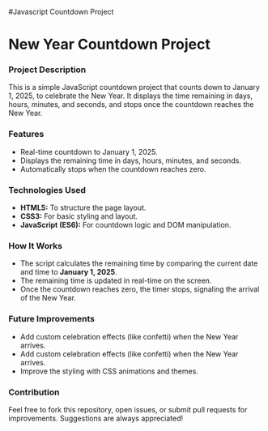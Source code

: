 #Javascript Countdown Project

<h1>New Year Countdown Project</h1>

<h3>Project Description</h3>
<p>This is a simple JavaScript countdown project that counts down to January 1, 2025, to celebrate the New Year. 
It displays the time remaining in days, hours, minutes, and seconds, and stops once the countdown reaches the New Year.</p>

<h3>Features</h3>
<ul>
  <li>Real-time countdown to January 1, 2025.</li>
  <li>Displays the remaining time in days, hours, minutes, and seconds.</li>
  <li>Automatically stops when the countdown reaches zero.</li>
</ul>

<h3>Technologies Used</h3>
<ul>
  <li><b>HTML5:</b> To structure the page layout.</li>
  <li><b>CSS3:</b> For basic styling and layout.</li>
  <li><b>JavaScript (ES6):</b>  For countdown logic and DOM manipulation.</li>
</ul>

<h3>How It Works</h3>
<ul>
  <li>The script calculates the remaining time by comparing the current date and time to <b>January 1, 2025</b>.</li>
  <li>The remaining time is updated in real-time on the screen.</li>
  <li>Once the countdown reaches zero, the timer stops, signaling the arrival of the New Year.</li>
</ul>

<h3>Future Improvements</h3>
<ul>
  <li>Add custom celebration effects (like confetti) when the New Year arrives.</li>
  <li>Add custom celebration effects (like confetti) when the New Year arrives.</li>
  <li>Improve the styling with CSS animations and themes.</li>
</ul>

<h3>Contribution</h3>
<p>Feel free to fork this repository, open issues, or submit pull requests for improvements. Suggestions are always appreciated!</p>

